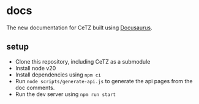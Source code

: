 # docs

The new documentation for CeTZ built using [Docusaurus](https://docusaurus.io/).

## setup
- Clone this repository, including CeTZ as a submodule
- Install node v20
- Install dependencies using `npm ci`
- Run `node scripts/generate-api.js` to generate the api pages from the doc comments.
- Run the dev server using `npm run start`

